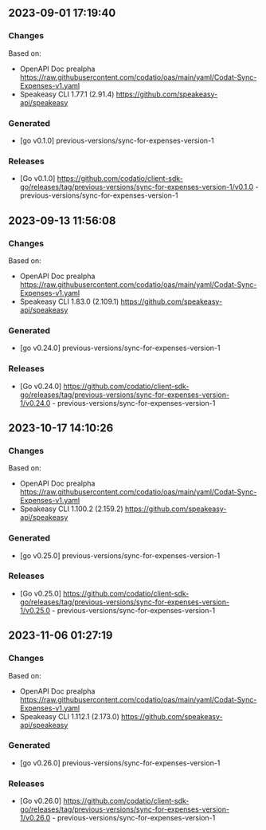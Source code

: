 

## 2023-09-01 17:19:40
### Changes
Based on:
- OpenAPI Doc prealpha https://raw.githubusercontent.com/codatio/oas/main/yaml/Codat-Sync-Expenses-v1.yaml
- Speakeasy CLI 1.77.1 (2.91.4) https://github.com/speakeasy-api/speakeasy
### Generated
- [go v0.1.0] previous-versions/sync-for-expenses-version-1
### Releases
- [Go v0.1.0] https://github.com/codatio/client-sdk-go/releases/tag/previous-versions/sync-for-expenses-version-1/v0.1.0 - previous-versions/sync-for-expenses-version-1

## 2023-09-13 11:56:08
### Changes
Based on:
- OpenAPI Doc prealpha https://raw.githubusercontent.com/codatio/oas/main/yaml/Codat-Sync-Expenses-v1.yaml
- Speakeasy CLI 1.83.0 (2.109.1) https://github.com/speakeasy-api/speakeasy
### Generated
- [go v0.24.0] previous-versions/sync-for-expenses-version-1
### Releases
- [Go v0.24.0] https://github.com/codatio/client-sdk-go/releases/tag/previous-versions/sync-for-expenses-version-1/v0.24.0 - previous-versions/sync-for-expenses-version-1

## 2023-10-17 14:10:26
### Changes
Based on:
- OpenAPI Doc prealpha https://raw.githubusercontent.com/codatio/oas/main/yaml/Codat-Sync-Expenses-v1.yaml
- Speakeasy CLI 1.100.2 (2.159.2) https://github.com/speakeasy-api/speakeasy
### Generated
- [go v0.25.0] previous-versions/sync-for-expenses-version-1
### Releases
- [Go v0.25.0] https://github.com/codatio/client-sdk-go/releases/tag/previous-versions/sync-for-expenses-version-1/v0.25.0 - previous-versions/sync-for-expenses-version-1

## 2023-11-06 01:27:19
### Changes
Based on:
- OpenAPI Doc prealpha https://raw.githubusercontent.com/codatio/oas/main/yaml/Codat-Sync-Expenses-v1.yaml
- Speakeasy CLI 1.112.1 (2.173.0) https://github.com/speakeasy-api/speakeasy
### Generated
- [go v0.26.0] previous-versions/sync-for-expenses-version-1
### Releases
- [Go v0.26.0] https://github.com/codatio/client-sdk-go/releases/tag/previous-versions/sync-for-expenses-version-1/v0.26.0 - previous-versions/sync-for-expenses-version-1